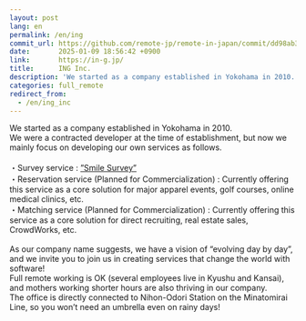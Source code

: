 ```yaml
---
layout: post
lang: en
permalink: /en/ing
commit_url: https://github.com/remote-jp/remote-in-japan/commit/dd98ab3cd96a9bca18da135d1c818b79655c7a54
date:       2025-01-09 18:56:42 +0900
link:       https://in-g.jp/
title:      ING Inc.
description: 'We started as a company established in Yokohama in 2010. We were a contracted developer at the time of establishment, but now we mainly focus on developing our own services as follows.  ・Survey service : ”Smile Survey” ・Reservation service (Planned for Commercialization) : Currently offering this service as a core solution for major apparel events, golf courses, online medical clinics, etc. ・Matching service (Planned for Commercialization) : Currently offering this service as a core solution for direct recruiting, real estate sales, CrowdWorks, etc.  As our company name suggests, we have a vision of “evolving day by day”, and we invite you to join us in creating services that change the world with software! Full remote working is OK (several employees live in Kyushu and Kansai), and mothers working shorter hours are also thriving in our company. The office is directly connected to Nihon-Odori Station on the Minatomirai Line, so you won’t need an umbrella even on rainy days!'
categories: full_remote
redirect_from:
  - /en/ing_inc
---
```


<p>We started as a company established in Yokohama in 2010.<br />We were a contracted developer at the time of establishment, but now we mainly focus on developing our own services as follows.<br /><br />・Survey service : <a href="https://smilesurvey.jp/">”Smile Survey”</a><br />・Reservation service (Planned for Commercialization) : Currently offering this service as a core solution for major apparel events, golf courses, online medical clinics, etc.<br />・Matching service (Planned for Commercialization) : Currently offering this service as a core solution for direct recruiting, real estate sales, CrowdWorks, etc.<br /><br />As our company name suggests, we have a vision of “evolving day by day”, and we invite you to join us in creating services that change the world with software!<br />Full remote working is OK (several employees live in Kyushu and Kansai), and mothers working shorter hours are also thriving in our company.<br />The office is directly connected to Nihon-Odori Station on the Minatomirai Line, so you won’t need an umbrella even on rainy days!</p>
